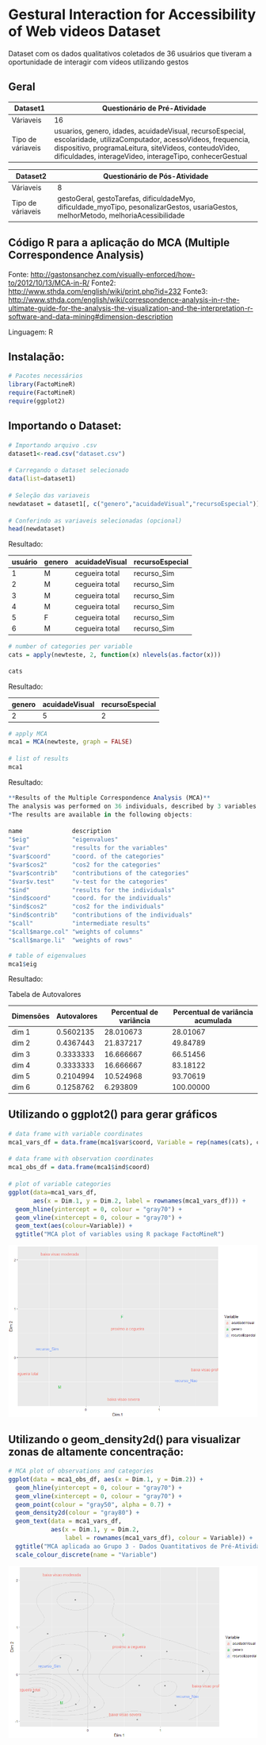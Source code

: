 Gestural Interaction for Accessibility of Web videos Dataset
=====================================

Dataset com os dados qualitativos coletados de 36 usuários que tiveram a oportunidade de interagir com vídeos utilizando gestos

Geral
----------

Dataset1 | Questionário de Pré-Atividade
------------ | -------------
Váriaveis | 16
Tipo de váriaveis | usuarios, genero, idades, acuidadeVisual, recursoEspecial, escolaridade, utilizaComputador, acessoVideos, frequencia, dispositivo, programaLeitura, siteVideos, conteudoVideo, dificuldades, interageVideo, interageTipo, conhecerGestual

Dataset2 | Questionário de Pós-Atividade
------------ | -------------
Váriaveis | 8
Tipo de váriaveis | gestoGeral, gestoTarefas, dificuldadeMyo, dificuldade_myoTipo, pesonalizarGestos, usariaGestos, melhorMetodo, melhoriaAcessibilidade

Código R para a aplicação do MCA (Multiple Correspondence Analysis)
----------

Fonte: http://gastonsanchez.com/visually-enforced/how-to/2012/10/13/MCA-in-R/
Fonte2: http://www.sthda.com/english/wiki/print.php?id=232
Fonte3: http://www.sthda.com/english/wiki/correspondence-analysis-in-r-the-ultimate-guide-for-the-analysis-the-visualization-and-the-interpretation-r-software-and-data-mining#dimension-description

Linguagem: R

Instalação:
-------

``` r
# Pacotes necessários
library(FactoMineR)
require(FactoMineR)
require(ggplot2)
```
Importando o Dataset:
-------

``` r
# Importando arquivo .csv
dataset1<-read.csv("dataset.csv")

# Carregando o dataset selecionado
data(list=dataset1)

# Seleção das variaveis
newdataset = dataset1[, c("genero","acuidadeVisual","recursoEspecial")]

# Conferindo as variaveis selecionadas (opcional)
head(newdataset)
```
Resultado:

usuário | genero | acuidadeVisual | recursoEspecial
------------ | ------------- | ------------- | ------------- 
1   |   M | cegueira total  |   recurso_Sim
2   |   M | cegueira total  |   recurso_Sim
3   |   M | cegueira total  |   recurso_Sim
4   |   M | cegueira total  |   recurso_Sim
5   |   F | cegueira total  |   recurso_Sim
6   |   M | cegueira total  |   recurso_Sim

``` r
# number of categories per variable
cats = apply(newteste, 2, function(x) nlevels(as.factor(x)))

cats
```
Resultado:

genero | acuidadeVisual | recursoEspecial
------------ | ------------- | -------------
2 | 5 | 2 

``` r
# apply MCA
mca1 = MCA(newteste, graph = FALSE)

# list of results
mca1
```
Resultado:

``` r
**Results of the Multiple Correspondence Analysis (MCA)**
The analysis was performed on 36 individuals, described by 3 variables
*The results are available in the following objects:

name              description                       
"$eig"            "eigenvalues"                     
"$var"            "results for the variables"       
"$var$coord"      "coord. of the categories"        
"$var$cos2"       "cos2 for the categories"         
"$var$contrib"    "contributions of the categories" 
"$var$v.test"     "v-test for the categories"       
"$ind"            "results for the individuals"     
"$ind$coord"      "coord. for the individuals"      
"$ind$cos2"       "cos2 for the individuals"        
"$ind$contrib"    "contributions of the individuals"
"$call"           "intermediate results"            
"$call$marge.col" "weights of columns"              
"$call$marge.li"  "weights of rows" 
```
``` r
# table of eigenvalues
mca1$eig
```
Resultado:

Tabela de Autovalores

Dimensões | Autovalores | Percentual de variância | Percentual de variância acumulada
------------ | ------------- | ------------- | -------------
dim 1 | 0.5602135    |          28.010673                |          28.01067
dim 2 | 0.4367443     |         21.837217                 |         49.84789
dim 3 | 0.3333333     |         16.666667                 |         66.51456
dim 4 | 0.3333333     |         16.666667                 |         83.18122
dim 5 | 0.2104994     |         10.524968        |                  93.70619
dim 6 | 0.1258762     |          6.293809         |                100.00000

Utilizando o ggplot2() para gerar gráficos 
-------
``` r
# data frame with variable coordinates
mca1_vars_df = data.frame(mca1$var$coord, Variable = rep(names(cats), cats))

# data frame with observation coordinates
mca1_obs_df = data.frame(mca1$ind$coord)

# plot of variable categories
ggplot(data=mca1_vars_df, 
       aes(x = Dim.1, y = Dim.2, label = rownames(mca1_vars_df))) +
  geom_hline(yintercept = 0, colour = "gray70") +
  geom_vline(xintercept = 0, colour = "gray70") +
  geom_text(aes(colour=Variable)) +
  ggtitle("MCA plot of variables using R package FactoMineR")
```
![alt text](https://github.com/marciofunes/gestural-interaction-for-accessibility-of-Web-videos-dataset/blob/master/plot1.png)

Utilizando o geom_density2d() para visualizar zonas de altamente concentração:
-------
``` r
# MCA plot of observations and categories
ggplot(data = mca1_obs_df, aes(x = Dim.1, y = Dim.2)) +
  geom_hline(yintercept = 0, colour = "gray70") +
  geom_vline(xintercept = 0, colour = "gray70") +
  geom_point(colour = "gray50", alpha = 0.7) +
  geom_density2d(colour = "gray80") +
  geom_text(data = mca1_vars_df, 
            aes(x = Dim.1, y = Dim.2, 
                label = rownames(mca1_vars_df), colour = Variable)) +
  ggtitle("MCA aplicada ao Grupo 3 - Dados Quantitativos de Pré-Atividade") +
  scale_colour_discrete(name = "Variable")
  ```
  ![alt text](https://github.com/marciofunes/gestural-interaction-for-accessibility-of-Web-videos-dataset/blob/master/plot2.png)

